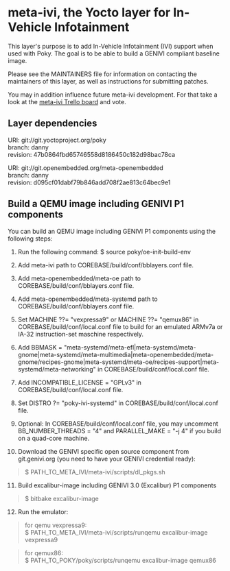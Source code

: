 meta-ivi, the Yocto layer for In-Vehicle Infotainment
=====================================================

This layer's purpose is to add In-Vehicle Infotainment (IVI) support when
used with Poky.  The goal is to be able to build a GENIVI compliant baseline
image.

Please see the MAINTAINERS file for information on contacting the maintainers
of this layer, as well as instructions for submitting patches.

You may in addition influence future meta-ivi development. For that take a
look at the [meta-ivi Trello board](https://trello.com/b/HplBZa2l) and vote.

Layer dependencies
------------------

URI: git://git.yoctoproject.org/poky  
branch: danny  
revision: 47b0864fbd65746558d8186450c182d98bac78ca

URI: git://git.openembedded.org/meta-openembedded  
branch: danny  
revision: d095cf01dabf79b846add708f2ae813c64bec9e1


Build a QEMU image including GENIVI P1 components
--------------------------------------------------

You can build an QEMU image including GENIVI P1 components using the
following steps:

1. Run the following command: $ source poky/oe-init-build-env

2. Add meta-ivi path to COREBASE/build/conf/bblayers.conf file.

3. Add meta-openembedded/meta-oe path to COREBASE/build/conf/bblayers.conf file.

4. Add meta-openembedded/meta-systemd path to COREBASE/build/conf/bblayers.conf file.

5. Set MACHINE ??= "vexpressa9" or MACHINE ??= "qemux86" in
COREBASE/build/conf/local.conf file to build for an emulated ARMv7a or IA-32
instruction-set maschine respectively.

6. Add BBMASK = "meta-systemd/meta-efl|meta-systemd/meta-gnome|meta-systemd/meta-multimedia|meta-openembedded/meta-gnome/recipes-gnome|meta-systemd/meta-oe/recipes-support|meta-systemd/meta-networking" 
in COREBASE/build/conf/local.conf file.

7. Add INCOMPATIBLE_LICENSE = "GPLv3" in COREBASE/build/conf/local.conf file.

8. Set DISTRO ?= "poky-ivi-systemd" in COREBASE/build/conf/local.conf file.

9. Optional: In COREBASE/build/conf/local.conf file, you may uncomment
BB_NUMBER_THREADS = "4" and PARALLEL_MAKE = "-j 4" if you build on a
quad-core machine.

10. Download the GENIVI specific open source component from git.genivi.org (you need to have your GENIVI credential ready):

   > $ PATH_TO_META_IVI/meta-ivi/scripts/dl_pkgs.sh

11. Build excalibur-image including GENIVI 3.0 (Excalibur) P1 components

   > $ bitbake excalibur-image

12. Run the emulator:

   > for qemu vexpressa9:  
   > $ PATH_TO_META_IVI/meta-ivi/scripts/runqemu excalibur-image vexpressa9

   > for qemux86:  
   > $ PATH_TO_POKY/poky/scripts/runqemu excalibur-image qemux86
